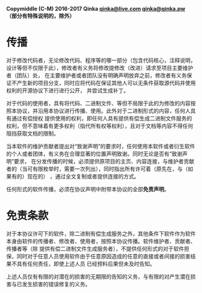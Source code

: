 **Copymiddle (C-M) 2016-2017 Qinka <qinka@live.com> <qinka@qinka.pw>**
**（部分有特殊说明的，除外）**

# 传播

对于修改代码者，无论修改代码、程序等的哪一部分（包含代码核心，注释说明，设计等但不仅限于此），修改者有义务将修改提修改（改进）请求至项目主要维护者（团队）处，
在主要维护者或者团队没有明确声明放弃之前，修改者有义务保证不产生新的项目分支，同时应将代码在保证其他人可以无条件获取源代码并使用权利的开源协议下进行进行公开，
并尝试生成补丁。

对于代码的使用者，具有将代码、二进制文件、等但不局限于此的为修改的内容按照本协议，并沿用本协议进行传播、使用。此外对于二进制形式的内容，任何人具有通过有偿授权
提供使用的权利，即任何人具有提供有偿生成二进制文件服务的权利，但不意味着有更多权利（指代所有权等权利），且对于文档等内容不得任何阻挡获取文档的限制。

当本软件的维护贡献者提出对“致谢声明”的要求时，任何使用本软件或者衍生软件的个人或者团体，有义务在合理显著的位置声明致谢。同时无论是否有“致谢声明”要求，
在分发传播的时候，必须提供原项目的主页、内容连接，与维护者贡献者的（当可有限枚举时，需要一次列出），同时指出所有许可着（原先在，与（如果有的）现在的）
，通过全文复制或者提供连接的方式。

任何形式的软件传播，必须在协议声明中附带本协议的全部**免责声明**。

# 免责条款

对于本协议许可下的软件，除二进制有偿生成服务之外，其他条件下软件作为软件本身由软件的传播者、修改者、使用者，按照本协议传播。软件维护者、贡献者、传播者等（除
提供有偿二进制文件生成服务者），不提供任何形式的对于软件担保，同时对于任意人员使用软件由于任意原因造成的任意的直接或者间接的损害结果不具有任何责任，即使上述人员
已经预料后果但未及时告知。

上述人员仅有有限的对潜在的损害的无期限的告知的义务，与有限的对产生潜在损害与已发生损害的错误修复的义务。